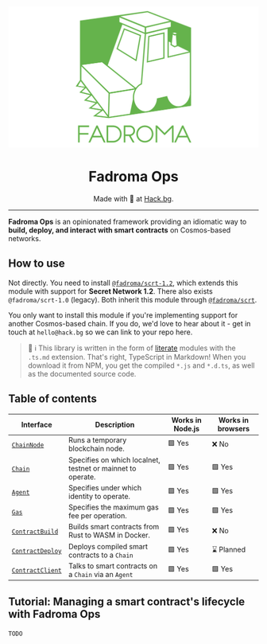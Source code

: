 <div align="center">

![](/doc/logo.svg)

# Fadroma Ops

Made with 💚  at [Hack.bg](https://hack.bg).

---

</div>

**Fadroma Ops** is an opinionated framework providing an idiomatic way to
**build, deploy, and interact with smart contracts** on Cosmos-based networks.

## How to use

Not directly. You need to install [`@fadroma/scrt-1.2`](../scrt-1.2),
which extends this module with support for **Secret Network 1.2**. There also exists
`@fadroma/scrt-1.0` (legacy). Both inherit this module through [`@fadroma/scrt`](../scrt).

You only want to install this module if you're implementing support for
another Cosmos-based chain. If you do, we'd love to hear about it -
get in touch at `hello@hack.bg` so we can link to your repo here.

> 🐘 ℹ️  This library is written in the form of [literate](https://github.com/hackbg/ganesha)
> modules with the `.ts.md` extension. That's right, TypeScript in Markdown!
> When you download it from NPM, you get the compiled `*.js` and `*.d.ts`,
> as well as the documented source code.

## Table of contents

<div align="center">

|Interface                                     |Description                                                |Works in Node.js|Works in browsers|
|----------------------------------------------|-----------------------------------------------------------|----------------|-----------------|
|[`ChainNode`](./src/ChainNode.ts.md)          |Runs a temporary blockchain node.                          |🟩 Yes          |❌ No            |
|[`Chain`](./src/Chain.ts.md)                  |Specifies on which localnet, testnet or mainnet to operate.|🟩 Yes          |🟩 Yes           |
|[`Agent`](./src/Agent.ts.md)                  |Specifies under which identity to operate.                 |🟩 Yes          |🟩 Yes           |
|[`Gas`](./src/Gas.ts.md)                      |Specifies the maximum gas fee per operation.               |🟩 Yes          |🟩 Yes           |
|[`ContractBuild`](./src/ContractBuild.ts.md)  |Builds smart contracts from Rust to WASM in Docker.        |🟩 Yes          |❌ No            |
|[`ContractDeploy`](./src/ContractDeploy.ts.md)|Deploys compiled smart contracts to a `Chain`              |🟩 Yes          |⌛ Planned       |
|[`ContractClient`](./src/ContractClient.ts.md)|Talks to smart contracts on a `Chain` via an `Agent`       |🟩 Yes          |🟩 Yes           |

</div>

## Tutorial: Managing a smart contract's lifecycle with Fadroma Ops

`TODO`
